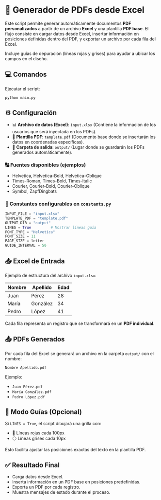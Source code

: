 # 📄 **Generador de PDFs desde Excel**

Este script permite generar automáticamente documentos **PDF personalizados** a partir de un archivo **Excel** y una plantilla **PDF base**. El flujo consiste en cargar datos desde Excel, insertar información en posiciones definidas dentro del PDF, y exportar un archivo por cada fila del Excel.

Incluye guías de depuración (líneas rojas y grises) para ayudar a ubicar los campos en el diseño.

## 💻 **Comandos**

Ejecutar el script:

```bash
python main.py
````

## ⚙️ **Configuración**

* 📊 **Archivo de datos (Excel)**: `input.xlsx` (Contiene la información de los usuarios que será inyectada en los PDFs).
* 📝 **Plantilla PDF**: `template.pdf` (Documento base donde se insertarán los datos en coordenadas específicas).
* 📂 **Carpeta de salida**: `output/` (Lugar donde se guardarán los PDFs generados automáticamente).

### 🔠 **Fuentes disponibles** (ejemplos)

* Helvetica, Helvetica-Bold, Helvetica-Oblique
* Times-Roman, Times-Bold, Times-Italic
* Courier, Courier-Bold, Courier-Oblique
* Symbol, ZapfDingbats

### 📐 **Constantes configurables** en `constants.py`

   ```python
   INPUT_FILE = "input.xlsx"
   TEMPLATE_PDF = "template.pdf"
   OUTPUT_DIR = "output"
   LINES = True         # Mostrar líneas guía
   FONT_TYPE = "Helvetica"
   FONT_SIZE = 11
   PAGE_SIZE = letter
   GUIDE_INTERVAL = 50
   ```

## 📥 **Excel de Entrada**

Ejemplo de estructura del archivo `input.xlsx`:

| Nombre | Apellido | Edad |
| ------ | -------- | ---- |
| Juan   | Pérez    | 28   |
| María  | González | 34   |
| Pedro  | López    | 41   |

Cada fila representa un registro que se transformará en un **PDF individual**.

## 📤 **PDFs Generados**

Por cada fila del Excel se generará un archivo en la carpeta `output/` con el nombre:

```bash
Nombre Apellido.pdf
```

Ejemplo:

* `Juan Pérez.pdf`
* `María González.pdf`
* `Pedro López.pdf`

## 🎨 **Modo Guías (Opcional)**

Si `LINES = True`, el script dibujará una grilla con:

* 🔴 Líneas rojas cada 100px
* ⚪ Líneas grises cada 10px

Esto facilita ajustar las posiciones exactas del texto en la plantilla PDF.

## ✅ **Resultado Final**

* Carga datos desde Excel.
* Inserta información en un PDF base en posiciones predefinidas.
* Exporta un PDF por cada registro.
* Muestra mensajes de estado durante el proceso.
